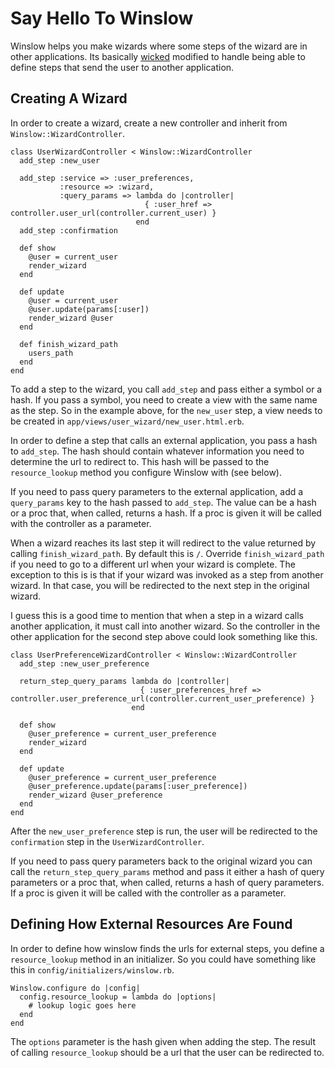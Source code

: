 # Say Hello To Winslow

Winslow helps you make wizards where some steps of the wizard are in other
applications. Its basically [wicked](https://github.com/schneems/wicked)
modified to handle being able to define steps that send the user to another
application.

## Creating A Wizard

In order to create a wizard, create a new controller and inherit from `Winslow::WizardController`.

    class UserWizardController < Winslow::WizardController
      add_step :new_user

      add_step :service => :user_preferences,
               :resource => :wizard,
               :query_params => lambda do |controller|
                                  { :user_href => controller.user_url(controller.current_user) }
                                end
      add_step :confirmation

      def show
        @user = current_user
        render_wizard
      end

      def update
        @user = current_user
        @user.update(params[:user])
        render_wizard @user
      end

      def finish_wizard_path
        users_path
      end
    end

To add a step to the wizard, you call `add_step` and pass either a symbol or a
hash. If you pass a symbol, you need to create a view with the same name as the
step. So in the example above, for the `new_user` step, a view needs to be
created in `app/views/user_wizard/new_user.html.erb`.

In order to define a step that calls an external application, you pass a hash
to `add_step`. The hash should contain whatever information you need to
determine the url to redirect to. This hash will be passed to the
`resource_lookup` method you configure Winslow with (see below).

If you need to pass query parameters to the external application, add a
`query_params` key to the hash passed to `add_step`. The value can be a hash or
a proc that, when called, returns a hash. If a proc is given it will be called
with the controller as a parameter.

When a wizard reaches its last step it will redirect to the value returned by
calling `finish_wizard_path`. By default this is `/`. Override
`finish_wizard_path` if you need to go to a different url when your wizard is
complete. The exception to this is is that if your wizard was invoked as a step
from another wizard. In that case, you will be redirected to the next step in
the original wizard.

I guess this is a good time to mention that when a step in a wizard calls
another application, it must call into another wizard. So the controller in the
other application for the second step above could look something like this.

    class UserPreferenceWizardController < Winslow::WizardController
      add_step :new_user_preference

      return_step_query_params lambda do |controller|
                                 { :user_preferences_href => controller.user_preference_url(controller.current_user_preference) }
                               end

      def show
        @user_preference = current_user_preference
        render_wizard
      end

      def update
        @user_preference = current_user_preference
        @user_preference.update(params[:user_preference])
        render_wizard @user_preference
      end
    end

After the `new_user_preference` step is run, the user will be redirected to the
`confirmation` step in the `UserWizardController`.

If you need to pass query parameters back to the original wizard you can call
the `return_step_query_params` method and pass it either a hash of query
parameters or a proc that, when called, returns a hash of query parameters. If
a proc is given it will be called with the controller as a parameter.

## Defining How External Resources Are Found

In order to define how winslow finds the urls for external steps, you define a
`resource_lookup` method in an initializer. So you could have something like
this in `config/initializers/winslow.rb`.

    Winslow.configure do |config|
      config.resource_lookup = lambda do |options|
        # lookup logic goes here
      end
    end

The `options` parameter is the hash given when adding the step. The result of
calling `resource_lookup` should be a url that the user can be redirected to.
